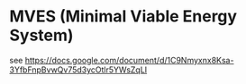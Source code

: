 # MVES (Minimal Viable Energy System)

see https://docs.google.com/document/d/1C9Nmyxnx8Ksa-3YfbFnpBvwQv75d3ycOtlr5YWsZqLI
